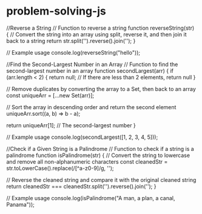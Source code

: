 # problem-solving-js

//Reverse a String
// Function to reverse a string
function reverseString(str) {
  // Convert the string into an array using split, reverse it, and then join it back to a string
  return str.split('').reverse().join('');
}

// Example usage
console.log(reverseString("hello")); 


//Find the Second-Largest Number in an Array
// Function to find the second-largest number in an array
function secondLargest(arr) {
  if (arr.length < 2) {
    return null; // If there are less than 2 elements, return null
  }
  
  // Remove duplicates by converting the array to a Set, then back to an array
  const uniqueArr = [...new Set(arr)];
  
  // Sort the array in descending order and return the second element
  uniqueArr.sort((a, b) => b - a);
  
  return uniqueArr[1]; // The second-largest number
}

// Example usage
console.log(secondLargest([1, 2, 3, 4, 5])); 


//Check if a Given String is a Palindrome
// Function to check if a string is a palindrome
function isPalindrome(str) {
  // Convert the string to lowercase and remove all non-alphanumeric characters
  const cleanedStr = str.toLowerCase().replace(/[^a-z0-9]/g, '');
  
  // Reverse the cleaned string and compare it with the original cleaned string
  return cleanedStr === cleanedStr.split('').reverse().join('');
}

// Example usage
console.log(isPalindrome("A man, a plan, a canal, Panama")); 


